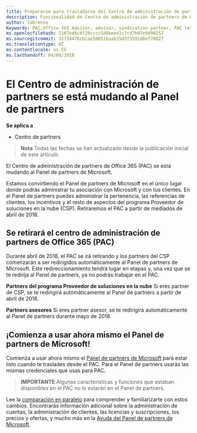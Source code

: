 ```yaml
---
title: Prepararse para trasladarse del Centro de administración de partners al Centro de partners | Centro de partners
description: Funcionalidad de Centro de administración de partners de Office 365 se traslada al Centro de partners.
author: labrenne
Keywords: PAC,Office 365 Advisor, advisor, syndication partner, PAC retire, PAC retiring
ms.openlocfilehash: 5167ed6c6f29cccc5d9bee41c7cd7b97e9d90257
ms.sourcegitcommit: 32f34476cbcae58651baab15d3f5591d6ef70d27
ms.translationtype: HT
ms.contentlocale: es-ES
ms.lasthandoff: 04/08/2018
---
```

# <a name="partner-admin-center-is-moving-to-the-partner-dashboard"></a>El Centro de administración de partners se está mudando al Panel de partners

**Se aplica a**

-  Centro de partners

>**Nota** Todas las fechas se han actualizado desde la publicación inicial de este artículo.

El Centro de administración de partners de Office 365 (PAC) se está mudando al Panel de partners de Microsoft.

Estamos convirtiendo el Panel de partners de Microsoft en el único lugar donde podrás administrar tu asociación con Microsoft y con tus clientes. En el Panel de partners puedes administrar la pertenencia, las referencias de clientes, los incentivos y el resto de aspectos del programa Proveedor de soluciones en la nube (CSP). Retiraremos el PAC a partir de mediados de abril de 2018.

## <a name="the-office-365-partner-admin-center-pac-will-be-retired"></a>Se retirará el centro de administración de partners de Office 365 (PAC)

Durante abril de 2018, el PAC se irá retirando y los partners del CSP comenzarán a ser redirigidos automáticamente al Panel de partners de Microsoft. Este redireccionamiento tendrá lugar en etapas y, una vez que se te redirija al Panel de partners, ya no podrás trabajar en el PAC. 

**Partners del programa Proveedor de soluciones en la nube** Si eres partner de CSP, se te redirigirá automáticamente al Panel de partners a partir de abril de 2018. 

**Partners asesores** Si eres partner asesor, se te redirigirá automáticamente al Panel de partners durante mayo de 2018.


## <a name="start-using-the-microsoft-partner-dashboard-now"></a>¡Comienza a usar ahora mismo el Panel de partners de Microsoft!

Comienza a usar ahora mismo el [Panel de partners de Microsoft](https://partnercenter.microsoft.com/) para estar listo cuando te traslades desde el PAC.  Para el Panel de partners usarás las mismas credenciales que usas para PAC. 

>**IMPORTANTE** Algunas características y funciones que estaban disponibles en el PAC no lo estarán en el Panel de partners.

 Lee la [comparación en paralelo](moving-from-pac-to-pc.md) para comprender y familiarizarte con estos cambios.  Encontrarás información adicional sobre la administración de cuentas, la administración de clientes, las licencias y suscripciones, los precios y ofertas, y mucho más en la [Ayuda del Panel de partners de Microsoft](https://partnercenter.microsoft.com/partner/help).

 